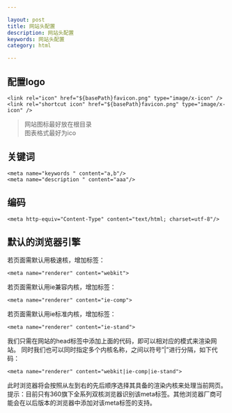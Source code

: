 ```yaml
---

layout: post
title: 网站头配置
description: 网站头配置
keywords: 网站头配置
category: html

---
```

## 配置logo
	<link rel="icon" href="${basePath}favicon.png" type="image/x-icon" />
	<link rel="shortcut icon" href="${basePath}favicon.png" type="image/x-icon" />
> 网站图标最好放在根目录  
> 图表格式最好为ico

## 关键词
	<meta name="keywords " content="a,b"/>
	<meta name="description " content="aaa"/>

## 编码
	<meta http-equiv="Content-Type" content="text/html; charset=utf-8"/>

## 默认的浏览器引擎

若页面需默认用极速核，增加标签：

	<meta name="renderer" content="webkit">
若页面需默认用ie兼容内核，增加标签：

	<meta name="renderer" content="ie-comp">
若页面需默认用ie标准内核，增加标签：

	<meta name="renderer" content="ie-stand">
我们只需在网站的head标签中添加上面的代码，即可以相对应的模式来渲染网站。
同时我们也可以同时指定多个内核名称，之间以符号”|”进行分隔，如下代码：

	<meta name="renderer" content="webkit|ie-comp|ie-stand">
此时浏览器将会按照从左到右的先后顺序选择其具备的渲染内核来处理当前网页。
提示：目前只有360旗下全系列双核浏览器识别该meta标签。其他浏览器厂商可能会在以后版本的浏览器中添加对该meta标签的支持。






